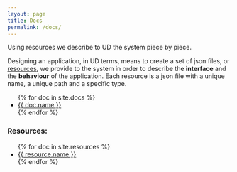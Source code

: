 ```yaml
---
layout: page
title: Docs
permalink: /docs/
---
```


Using resources we describe to UD the system piece by piece.

Designing an application, in UD terms, means to create a set of json files, or <a href="{{site.baseurl}}/docs/resource">resources</a>, we provide to the system in order to describe the **interface** and the **behaviour** of the application. Each resource is a json file with a unique name, a unique path and a specific type.

<ul>
{% for doc in site.docs %}
  <li><a href="{{site.baseurl}}/docs/{{doc.slug}}">{{ doc.name }}</a></li>
{% endfor %}
</ul>

### Resources:

<ul>
{% for doc in site.resources %}
  <li><a href="{{site.baseurl}}/resources/{{resource.slug}}">{{ resource.name }}</a></li>
{% endfor %}
</ul>

